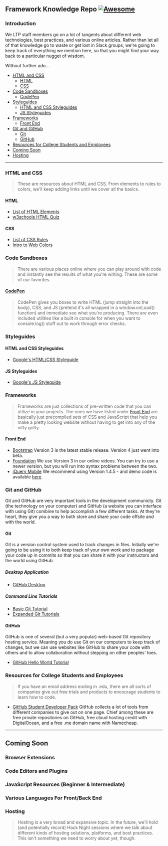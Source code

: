 ## **Framework Knowledge Repo** [![Awesome](https://img.shields.io/badge/Created_By-LearnToProgram.tv-10ABE4.svg?style=flat)](https://learntoprogram.tv)

### Introduction

We LTP staff members go on a lot of tangents about different web technologies, best practices, and various online articles. Rather than let all of that knowledge go to waste or get lost in Slack groups, we're going to keep track of everything we mention here, so that you might find your way back to a particular nugget of wisdom.

Without further ado...

- [HTML and CSS](#html-and-css)
  - [HTML](#html)
  - [CSS](#css)
- [Code Sandboxes](#code-sandboxes)
  - [CodePen](#codepen)
- [Styleguides](#styleguides)
  - [HTML and CSS Styleguides](#html-and-css-styleguides)
  - [JS Styleguides](#js-styleguides)
- [Frameworks](#frameworks)
  - [Front End](#front-end)
- [Git and GitHub](#git-and-github)
  - [Git](#git)
  - [GitHub](#github)
- [Resources for College Students and Employees](#resources-for-college-students-and-employees)
- [Coming Soon](#coming-soon)
- [Hosting](#hosting)

---
### HTML and CSS
> These are resources about HTML and CSS. From elements to rules to colors, we'll keep adding links until we cover all the basics.

#### HTML
* [List of HTML Elements](https://www.w3schools.com/TAGs/default.asp)
* [w3schools HTML Quiz](https://www.w3schools.com/html/html_quiz.asp)

#### CSS
* [List of CSS Rules](https://www.w3schools.com/cssref/)
* [Intro to Web Colors](https://www.w3schools.com/html/html_colors.asp)

### Code Sandboxes
> There are various places online where you can play around with code and instantly see the results of what you're writing. These are some of our favorites.

#### [CodePen](https://codepen.io)
> CodePen gives you boxes to write HTML (jump straight into the body), CSS, and JS (pretend it's all wrapped in a window.onLoad() function) and immediate see what you're producing. There are even included utilities like a built in console for when you want to console.log() stuff out to work through error checks.

### Styleguides

#### HTML and CSS Styleguides
* [Google's HTML/CSS Styleguide](https://google.github.io/styleguide/htmlcssguide.html)

#### JS Styleguides
* [Google's JS Styleguide](https://google.github.io/styleguide/jsguide.html)

### Frameworks
> Frameworks are just collections of pre-written code that you can utilize in your projects. The ones we have listed under [Front End](#front-end) are basically just precompiled sets of CSS and JavaScript that help you make a pretty looking website without having to get into any of the nitty gritty.

#### Front End
* [Bootstrap](http://getbootstrap.com/)
Version 3 is the latest stable release. Version 4 just went into beta.
* [Foundation](http://foundation.zurb.com/)
We use Version 3 in our online videos. You can try to use a newer version, but you will run into syntax problems between the two.
* [jQuery Mobile](https://jquerymobile.com/)
We recommend using Version 1.4.5 - and demo code is available [here](http://demos.jquerymobile.com/1.4.5/).

### Git and GitHub
Git and GitHub are very important tools in the development communicty. Git (the technology on your computer) and GitHub (a website you can interface with using Git) combine to help accomplish a few different tasks. At they're heart, they give you a way to both store and share your code offsite and with the world.

#### Git
Git is a version control system used to track changes in files. Initially we're going to be using it to both keep track of your own work and to package your code up in commits so that you can share it with your instructors and the world using GitHub.

##### Desktop Application
* [GitHub Desktop](https://desktop.github.com/)

##### Command Line Tutorials
* [Basic Git Tutorial](https://try.github.io/levels/1/challenges/1)
* [Expanded Git Tutorials](https://www.atlassian.com/git/tutorials)

#### GitHub
GitHub is one of several (but a very popular) web-based Git repository hosting service. Meaning you do use Git on our computers to keep track of changes, but we can use websites like GitHub to share your code with others and to allow collaboration without stepping on other peoples' toes.

* [GitHub Hello World Tutorial](https://guides.github.com/activities/hello-world/')

### Resources for College Students and Employees
> If you have an email address ending in .edu, there are all sorts of companies give out free trials and products to encourage students to learn how to code.

* [GitHub Student Developer Pack](https://education.github.com/pack)
GitHub collects a lot of tools from different companies to give out on one page. Chief among these are free private repositories on GitHub, free cloud hosting credit with DigitalOcean, and a free .me domain name with Namecheap.

---
## Coming Soon

### Browser Extensions

### Code Editors and Plugins

### JavaScript Resources (Beginner & Intermediate)

### Various Languages For Front/Back End

### Hosting
> Hosting is a very broad and expansive topic. In the future, we'll hold (and potentially record) Hack Night sessions where we talk about different kinds of hosting solutions, platforms, and best practices. This isn't something we need to worry about yet, though.
